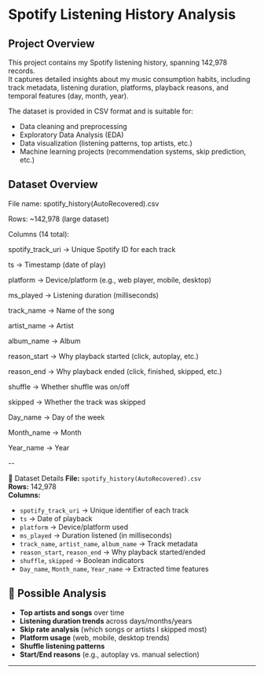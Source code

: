 # Spotify Listening History Analysis

##  Project Overview
This project contains my Spotify listening history, spanning 142,978 records.  
It captures detailed insights about my music consumption habits, including track metadata, listening duration, platforms, playback reasons, and temporal features (day, month, year).

The dataset is provided in CSV format and is suitable for:
- Data cleaning and preprocessing
- Exploratory Data Analysis (EDA)
- Data visualization (listening patterns, top artists, etc.)
- Machine learning projects (recommendation systems, skip prediction, etc.)

 ## Dataset Overview

File name: spotify_history(AutoRecovered).csv

Rows: ~142,978 (large dataset)

Columns (14 total):

spotify_track_uri → Unique Spotify ID for each track

ts → Timestamp (date of play)

platform → Device/platform (e.g., web player, mobile, desktop)

ms_played → Listening duration (milliseconds)

track_name → Name of the song

artist_name → Artist

album_name → Album

reason_start → Why playback started (click, autoplay, etc.)

reason_end → Why playback ended (click, finished, skipped, etc.)

shuffle → Whether shuffle was on/off

skipped → Whether the track was skipped

Day_name → Day of the week

Month_name → Month

Year_name → Year

--

 📑 Dataset Details
**File:** `spotify_history(AutoRecovered).csv`  
**Rows:** 142,978  
**Columns:**
- `spotify_track_uri` → Unique identifier of each track  
- `ts` → Date of playback  
- `platform` → Device/platform used  
- `ms_played` → Duration listened (in milliseconds)  
- `track_name`, `artist_name`, `album_name` → Track metadata  
- `reason_start`, `reason_end` → Why playback started/ended  
- `shuffle`, `skipped` → Boolean indicators  
- `Day_name`, `Month_name`, `Year_name` → Extracted time features  



## 🚀 Possible Analysis
- **Top artists and songs** over time  
- **Listening duration trends** across days/months/years  
- **Skip rate analysis** (which songs or artists I skipped most)  
- **Platform usage** (web, mobile, desktop trends)  
- **Shuffle listening patterns**  
- **Start/End reasons** (e.g., autoplay vs. manual selection)  

---



